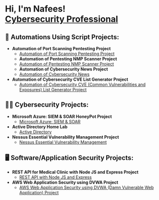 <h1>Hi, I'm Nafees! <br/><a href="https://github.com/anwarsyed1"> <a href="https://www.linkedin.com/in/anwarullahsyed/">Cybersecurity Professional</a></h1>
  
<h2>🔁 Automations Using Script Projects:</h2>
  

- <b>Automation of Port Scanning Pentesting Project</b>
  - [Automation of Port Scanning Pentesting Project](https://github.com/nafees094/Automation-of-Port-Scanning-Pentesting)
  - <b>Automation of Pentesting NMP Scanner Project</b>
  - [Automation of Pentesting NMP Scanner Project](https://github.com/nafees094/Automation-of-Pentesting-NMP-Scanner-Project)
  - <b>Automation of Cybersecurity News Project</b>
  - [Automation of Cybersecurity News](https://github.com/nafees094/Automation-of-Cybersecurity-News-with-Python-Script-Project)
- <b>Automation of Cybersecurity CVE List Generator Project</b>
  - [Automation of Cybersecurity CVE (Common Vulnerabilities and Exposures) List Generator Project](https://github.com/nafees094/Automation-of-Cybersecurity-CVE-List-Generator-Project)


<h2>👨‍💻 Cybersecurity Projects:</h2>

- <b>Microsoft Azure: SIEM & SOAR HoneyPot Project</b>
  - [Microsoft Azure: SIEM & SOAR](https://github.com/nafees094/Microsoft-Azure-SIEM-SOAR-Project)
- <b>Active Directory Home Lab</b>
  - [Active Directory]()
- <b>Nessus Essential Vulnerability Management Project</b>
  - [Nessus Essential Vulnerability Management]()

<h2>🖥️ Software/Application Security Projects:</h2>

- <b>REST API for Medical Clinic with Node JS and Express Project</b>
  - [REST API with Node JS and Express]()
- <b>AWS Web Application Security using DVWA Project</b>
  - [AWS Web Application Security using DVWA (Damn Vulnerable Web Application) Project]()
 
